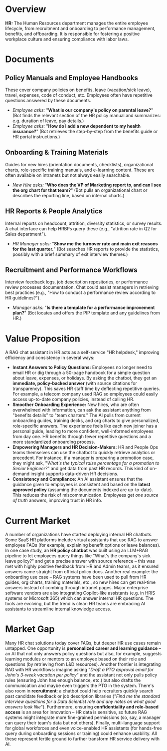 # Overview
**HR:** The Human Resources department manages the entire employee lifecycle, from recruitment and onboarding to performance management, benefits, and offboarding. It is responsible for fostering a positive workplace culture and ensuring compliance with labor laws.

# Documents

## Policy Manuals and Employee Handbooks
These cover company policies on benefits, leave (vacation/sick leave), travel, expenses, code of conduct, etc. Employees often have repetitive questions answered by these documents.
* *Employee asks:* "**What is our company's policy on parental leave?**" (Bot finds the relevant section of the HR policy manual and summarizes: e.g. duration of leave, pay details.)
* *Employee asks:* "**How do I add a new dependent to my health insurance?**" (Bot retrieves the step-by-step from the benefits guide or HR portal instructions.)

## Onboarding & Training Materials
Guides for new hires (orientation documents, checklists), organizational charts, role-specific training manuals, and e-learning content. These are often available on intranets but not always easily searchable.
* *New Hire asks:* "**Who does the VP of Marketing report to, and can I see the org chart for that team?**" (Bot pulls an organizational chart or describes the reporting line, based on internal charts.)

## HR Reports & People Analytics
Internal reports on headcount, attrition, diversity statistics, or survey results. A chat interface can help HRBPs query these (e.g., "attrition rate in Q2 for Sales department").
* *HR Manager asks:* "**Show me the turnover rate and main exit reasons for the last quarter.**" (Bot searches HR reports to provide the statistics, possibly with a brief summary of exit interview themes.)

## Recruitment and Performance Workflows
Interview feedback logs, job description repositories, or performance review processes documentation. Chat could assist managers in retrieving best practices (e.g., "How to conduct a performance review according to HR guidelines?").
* *Manager asks:* "**Is there a template for a performance improvement plan?**" (Bot locates and offers the PIP template and any guidelines from HR.)

# Value Proposition
A RAG chat assistant in HR acts as a self-service "HR helpdesk," improving efficiency and consistency in several ways:

* **Instant Answers to Policy Questions:** Employees no longer need to email HR or dig through a 50-page handbook for a simple question about leave, expenses, or holidays. By asking the chatbot, they get an **immediate, policy-backed answer** (with source citations for transparency). This saves HR staff time by deflecting repetitive queries. For example, a telecom company used RAG so employees could easily access up-to-date company policies, instead of calling HR.
* **Smoother Onboarding Experience:** New hires, who are often overwhelmed with information, can ask the assistant anything from "benefits details" to "team charters." The AI pulls from current onboarding guides, training decks, and org charts to give personalized, role-specific answers. The experience feels like each new joiner has a personal guide, leading to more confident, well-informed employees from day one. HR benefits through fewer repetitive questions and a more standardized onboarding process.
* **Empowering Managers and HR Decision-Makers:** HR and People Ops teams themselves can use the chatbot to quickly retrieve analytics or precedent. For instance, if a manager is preparing a promotion case, they might ask, "*What's the typical raise percentage for a promotion to Senior Engineer?*" and get data from past HR records. This kind of on-demand insight supports data-driven HR decisions.
* **Consistency and Compliance:** An AI assistant ensures that the guidance given to employees is consistent and based on the **latest approved policy** (assuming the documents indexed are up-to-date). This reduces the risk of miscommunication. Employees get *one source of truth* answers, improving trust in HR info.

# Current Market
A number of organizations have started deploying internal HR chatbots. Some SaaS HR platforms include virtual assistants that use RAG to answer employee FAQs (for example, explaining benefit options or leave balances). In one case study, an **HR policy chatbot** was built using an LLM+RAG pipeline to let employees query things like "What's the company's sick leave policy?" and get a precise answer with source reference – this was met with highly positive feedback from HR and Admin teams, as it ensured answers came straight from official policy docs. Another real example: the onboarding use case – RAG systems have been used to pull from HR guides, org charts, training materials, etc., so new hires can get real-time answers instead of combing through intranet pages. Major enterprise software vendors are also integrating Copilot-like assistants (e.g. in HRIS systems or Microsoft 365) which can answer internal HR questions. The tools are evolving, but the trend is clear: HR teams are embracing AI assistants to streamline internal knowledge access.

# Market Gap
Many HR chat solutions today cover FAQs, but deeper HR use cases remain untapped. One opportunity is **personalized career and learning guidance** – an AI that not only answers policy questions but also, for example, suggests learning modules or mentors to an employee based on their role and questions (by retrieving from L&D resources). Another frontier is integrating RAG with HR workflows: imagine asking "*Draft a PTO approval email for John's 3-week vacation per policy*" and the assistant not only pulls policy rules (ensuring John has enough balance, etc.) but also drafts the communication and maybe even triggers the PTO in the system. There's also room in **recruitment**: a chatbot could help recruiters quickly search past candidate feedback or job description libraries ("*Find me the standard interview questions for a Data Scientist role and any notes on what good answers look like*"). Furthermore, ensuring **confidentiality and role-based access** is an area for innovation – HR data is sensitive, so future RAG systems might integrate more fine-grained permissions (so, say, a manager can query their team's data but not others). Finally, multi-language support for global workforces and even voice-enabled HR assistants (for hands-free query during onboarding sessions or training) could enhance usability. All these represent fertile ground to further transform HR service delivery with AI.
